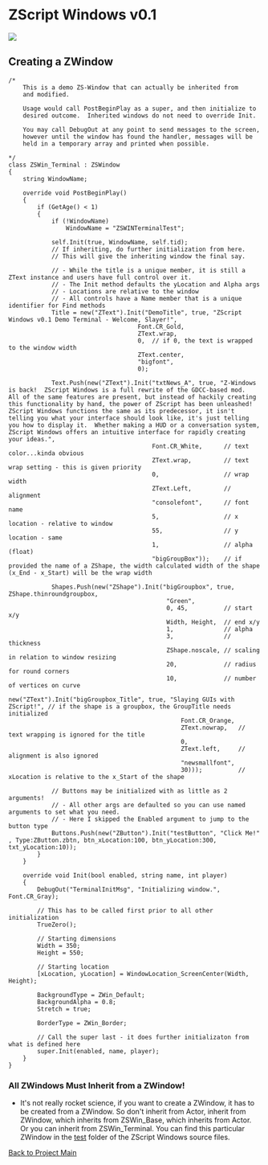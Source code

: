 # ZScript Windows v0.1

![](https://github.com/Saican/ZSWin/blob/master/README/ZSWin_Logo.png)

## Creating a ZWindow

    /*
    	This is a demo ZS-Window that can actually be inherited from
    	and modified.
    	
    	Usage would call PostBeginPlay as a super, and then initialize to 
    	desired outcome.  Inherited windows do not need to override Init.
    	
    	You may call DebugOut at any point to send messages to the screen,
    	however until the window has found the handler, messages will be
    	held in a temporary array and printed when possible.
    
    */
    class ZSWin_Terminal : ZSWindow
    {
    	string WindowName;
    	
    	override void PostBeginPlay()
    	{
    		if (GetAge() < 1)
    		{
    			if (!WindowName)
    				WindowName = "ZSWINTerminalTest";
    			
    			self.Init(true, WindowName, self.tid);
    			// If inheriting, do further initialization from here.
    			// This will give the inheriting window the final say.
    			
    			// - While the title is a unique member, it is still a ZText instance and users have full control over it.
    			// - The Init method defaults the yLocation and Alpha args
    			// - Locations are relative to the window
    			// - All controls have a Name member that is a unique identifier for Find methods
    			Title = new("ZText").Init("DemoTitle", true, "ZScript Windows v0.1 Demo Terminal - Welcome, Slayer!", 
    									Font.CR_Gold, 
    									ZText.wrap,
    									0,	// if 0, the text is wrapped to the window width
    									ZText.center, 
    									"bigfont", 
    									0);
    									
    			Text.Push(new("ZText").Init("txtNews_A", true, "Z-Windows is back!  ZScript Windows is a full rewrite of the GDCC-based mod.  All of the same features are present, but instead of hackily creating this functionality by hand, the power of ZScript has been unleashed!  ZScript Windows functions the same as its predecessor, it isn't telling you what your interface should look like, it's just telling you how to display it.  Whether making a HUD or a conversation system, ZScript Windows offers an intuitive interface for rapidly creating your ideas.",
    										Font.CR_White,		// text color...kinda obvious
    										ZText.wrap,			// text wrap setting - this is given priority
    										0,					// wrap width
    										ZText.Left,			// alignment
    										"consolefont",		// font name
    										5,					// x location - relative to window
    										55,					// y location - same
    										1,					// alpha (float)
    										"bigGroupBox"));  	// if provided the name of a ZShape, the width calculated width of the shape (x_End - x_Start) will be the wrap width
    										
    			Shapes.Push(new("ZShape").Init("bigGroupbox", true, ZShape.thinroundgroupbox,
    											"Green",
    											0, 45, 			// start x/y
    											Width, Height, 	// end x/y
    											1, 				// alpha
    											3,	 			// thickness
    											ZShape.noscale, // scaling in relation to window resizing
    											20,				// radius for round corners
    											10,				// number of vertices on curve
    											new("ZText").Init("bigGroupbox_Title", true, "Slaying GUIs with ZScript!", // if the shape is a groupbox, the GroupTitle needs initialized
    												Font.CR_Orange,
    												ZText.nowrap, 	// text wrapping is ignored for the title
    												0,
    												ZText.left,		// alignment is also ignored
    												"newsmallfont",
    												30)));			// xLocation is relative to the x_Start of the shape
    			
    			// Buttons may be initialized with as little as 2 arguments!
    			// - All other args are defaulted so you can use named arguments to set what you need.
    			// - Here I skipped the Enabled argument to jump to the button type
    			Buttons.Push(new("ZButton").Init("testButton", "Click Me!" , Type:ZButton.zbtn, btn_xLocation:100, btn_yLocation:300, txt_yLocation:10));
    		}
    	}
    	
    	override void Init(bool enabled, string name, int player)
    	{
    		DebugOut("TerminalInitMsg", "Initializing window.", Font.CR_Gray);
    		
    		// This has to be called first prior to all other initialization
    		TrueZero();
    		
    		// Starting dimensions
    		Width = 350;
    		Height = 550;
    		
    		// Starting location
    		[xLocation, yLocation] = WindowLocation_ScreenCenter(Width, Height);
    		
    		BackgroundType = ZWin_Default;
    		BackgroundAlpha = 0.8;
    		Stretch = true;
    		
    		BorderType = ZWin_Border;
    
    		// Call the super last - it does further initializaton from what is defined here
    		super.Init(enabled, name, player);
    	}
    }

### All ZWindows Must Inherit from a ZWindow!
- It's not really rocket science, if you want to create a ZWindow, it has to be created from a ZWindow.  So don't inherit from Actor, inherit from ZWindow, which inherits from ZSWin_Base, which inherits from Actor.  Or you can inherit from ZSWin_Terminal.  You can find this particular ZWindow in the [test](https://github.com/Saican/ZSWin/blob/master/zscript/test/ZSWin_Terminal.zs "test") folder of the ZScript Windows source files.

[Back to Project Main](https://github.com/Saican/ZSWin "Back to Project Main")